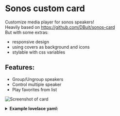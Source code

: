 # Sonos custom card
Customize media player for sonos speakers!<br>
Heavily based on https://github.com/DBuit/sonos-card<br>
But with some extras:
* responsive design
* using covers as background and icons
* stylable with css variables

## Features:
* Group/Ungroup speakers
* Control multiple speaker
* Play favorites from list

![Screenshot of card](screenshot.png)

<details>
  <summary><b>Example lovelace yaml:</b></summary>

```yaml
views:
- title: "Sonos"
    icon: mdi:speaker
    id: music
    panel: true
    cards:
      - type: "custom:sonos-card"
        name: "Sonos"
        background: cover
        entities:
          - media_player.player1
          - media_player.player2
```

## Installation
Use HACS.

</details>

